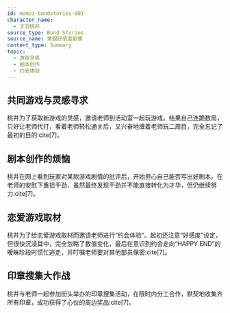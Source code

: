 ```yaml
---
id: momoi-bondstories-001
character_name:
  - 才羽桃井
source_type: Bond Stories
source_name: 常服好感度剧情
content_type: Summary
topic:
  - 游戏灵感
  - 剧本创作
  - 约会体验
---
```

## 共同游戏与灵感寻求
桃井为了获取新游戏的灵感，邀请老师到活动室一起玩游戏。结果自己连跪数局，只好让老师代打，看着老师轻松通关后，又兴奋地缠着老师玩二周目，完全忘记了最初的目的:cite[7]。

## 剧本创作的烦恼
桃井在网上看到玩家对某款游戏剧情的批评后，开始担心自己能否写出好剧本。在老师的安慰下重拾干劲，虽然最终发现干劲并不能直接转化为才华，但仍继续努力:cite[7]。

## 恋爱游戏取材
桃井为了给恋爱游戏取材而邀请老师进行“约会体验”。起初还注意“好感度”设定，但很快沉浸其中，完全忽略了数值变化，最后在意识到约会走向“HAPPY END”的暧昧阶段时慌忙逃走，并叮嘱老师要对其他部员保密:cite[7]。

## 印章搜集大作战
桃井与老师一起参加街头举办的印章搜集活动，在限时内分工合作，默契地收集齐所有印章，成功获得了心仪的周边奖品:cite[7]。
